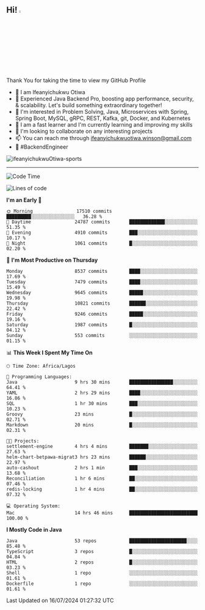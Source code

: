 <!-- BLOG-POST-LIST:START --><!-- BLOG-POST-LIST:END -->

## Hi! <img src="https://media.giphy.com/media/hvRJCLFzcasrR4ia7z/giphy.gif" width="4%"> 

Thank You for taking the time to view my GitHub Profile

- 👋 I am Ifeanyichukwu Otiwa
- 🚀 Experienced Java Backend Pro, boosting app performance, security, & scalability. Let's build something extraordinary together!
- 👀 I'm interested in Problem Solving, Java, Microservices with Spring, Spring Boot, MySQL, gRPC, REST, Kafka, git, Docker, and Kubernetes
- 🌱 I am a fast learner and I'm currently learning and improving my skills
- 💞️ I'm looking to collaborate on any interesting projects
- 📫 You can reach me through ifeanyichukwuotiwa.winson@gmail.com
- 🚀 #BackendEngineer

<p align="left" marginTop="10px"> <img src="https://komarev.com/ghpvc/?username=ifeanyichukwuOtiwa-sports&label=Profile%20views&color=0e75b6&style=for-the-badge" alt="ifeanyichukwuOtiwa-sports" /> </p>

***

<!--START_SECTION:waka-->
![Code Time](http://img.shields.io/badge/Code%20Time-2%2C626%20hrs%2030%20mins-blue)

![Lines of code](https://img.shields.io/badge/From%20Hello%20World%20I%27ve%20Written-12.2%20million%20lines%20of%20code-blue)

**I'm an Early 🐤** 

```text
🌞 Morning                17510 commits       █████████░░░░░░░░░░░░░░░░   36.28 % 
🌆 Daytime                24787 commits       █████████████░░░░░░░░░░░░   51.35 % 
🌃 Evening                4910 commits        ███░░░░░░░░░░░░░░░░░░░░░░   10.17 % 
🌙 Night                  1061 commits        █░░░░░░░░░░░░░░░░░░░░░░░░   02.20 % 
```
📅 **I'm Most Productive on Thursday** 

```text
Monday                   8537 commits        ████░░░░░░░░░░░░░░░░░░░░░   17.69 % 
Tuesday                  7479 commits        ████░░░░░░░░░░░░░░░░░░░░░   15.49 % 
Wednesday                9645 commits        █████░░░░░░░░░░░░░░░░░░░░   19.98 % 
Thursday                 10821 commits       ██████░░░░░░░░░░░░░░░░░░░   22.42 % 
Friday                   9246 commits        █████░░░░░░░░░░░░░░░░░░░░   19.16 % 
Saturday                 1987 commits        █░░░░░░░░░░░░░░░░░░░░░░░░   04.12 % 
Sunday                   553 commits         ░░░░░░░░░░░░░░░░░░░░░░░░░   01.15 % 
```


📊 **This Week I Spent My Time On** 

```text
🕑︎ Time Zone: Africa/Lagos

💬 Programming Languages: 
Java                     9 hrs 30 mins       ████████████████░░░░░░░░░   64.41 % 
YAML                     2 hrs 29 mins       ████░░░░░░░░░░░░░░░░░░░░░   16.86 % 
SQL                      1 hr 30 mins        ███░░░░░░░░░░░░░░░░░░░░░░   10.23 % 
Groovy                   23 mins             █░░░░░░░░░░░░░░░░░░░░░░░░   02.71 % 
Markdown                 20 mins             █░░░░░░░░░░░░░░░░░░░░░░░░   02.31 % 

🐱‍💻 Projects: 
settlement-engine        4 hrs 4 mins        ███████░░░░░░░░░░░░░░░░░░   27.63 % 
helm-chart-betpawa-migrat3 hrs 23 mins       ██████░░░░░░░░░░░░░░░░░░░   22.97 % 
auto-cashout             2 hrs 1 min         ███░░░░░░░░░░░░░░░░░░░░░░   13.68 % 
Reconciliation           1 hr 6 mins         ██░░░░░░░░░░░░░░░░░░░░░░░   07.46 % 
redis-locking            1 hr 4 mins         ██░░░░░░░░░░░░░░░░░░░░░░░   07.32 % 

💻 Operating System: 
Mac                      14 hrs 46 mins      █████████████████████████   100.00 % 
```

**I Mostly Code in Java** 

```text
Java                     53 repos            █████████████████████░░░░   85.48 % 
TypeScript               3 repos             █░░░░░░░░░░░░░░░░░░░░░░░░   04.84 % 
HTML                     2 repos             █░░░░░░░░░░░░░░░░░░░░░░░░   03.23 % 
Shell                    1 repo              ░░░░░░░░░░░░░░░░░░░░░░░░░   01.61 % 
Dockerfile               1 repo              ░░░░░░░░░░░░░░░░░░░░░░░░░   01.61 % 
```




 Last Updated on 16/07/2024 01:27:32 UTC
<!--END_SECTION:waka-->

<!--
<p align="center">
![trophy](https://github-profile-trophy.vercel.app/?username=ifeanyichukwuOtiwa-sports&theme=onedark) (https://github.com/ryo-ma/github-profile-trophy)
</p>
-->

<!---
ifeanyi-otiwa/ifeanyi-otiwa is a ✨ special ✨ repository because its `README.md` (this file) appears on your GitHub profile.
You can click the Preview link to take a look at your changes.
--->
